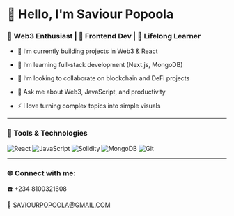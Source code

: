 # 👋 Hello, I'm Saviour Popoola
### 🌱 Web3 Enthusiast | 📱 Frontend Dev | 🎯 Lifelong Learner

- 🔭 I’m currently building projects in Web3 & React
  
-  🌱 I’m learning full-stack development (Next.js, MongoDB)
   
-  👯 I’m looking to collaborate on blockchain and DeFi projects
   
-  💬 Ask me about Web3, JavaScript, and productivity
 
-  ⚡ I love turning complex topics into simple visuals

---

### 🔧 Tools & Technologies
![React](https://img.shields.io/badge/-React-black?style=flat-square&logo=react)
![JavaScript](https://img.shields.io/badge/-JavaScript-black?style=flat-square&logo=javascript)
![Solidity](https://img.shields.io/badge/-Solidity-black?style=flat-square&logo=solidity)
![MongoDB](https://img.shields.io/badge/-MongoDB-black?style=flat-square&logo=mongodb)
![Git](https://img.shields.io/badge/-Git-black?style=flat-square&logo=git)

---

### 🌐 Connect with me:

☎️ +234 8100321608

📩 SAVIOURPOPOOLA@GMAIL.COM
